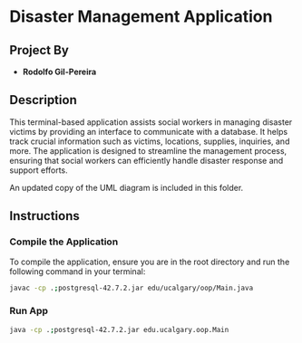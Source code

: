 # Disaster Management Application

## Project By
- **Rodolfo Gil-Pereira**

## Description
This terminal-based application assists social workers in managing disaster victims by providing an interface to communicate with a database. It helps track crucial information such as victims, locations, supplies, inquiries, and more. The application is designed to streamline the management process, ensuring that social workers can efficiently handle disaster response and support efforts.

An updated copy of the UML diagram is included in this folder.

## Instructions

### Compile the Application
To compile the application, ensure you are in the root directory and run the following command in your terminal:

```sh
javac -cp .;postgresql-42.7.2.jar edu/ucalgary/oop/Main.java

```
### Run App
```sh
java -cp .;postgresql-42.7.2.jar edu.ucalgary.oop.Main

```